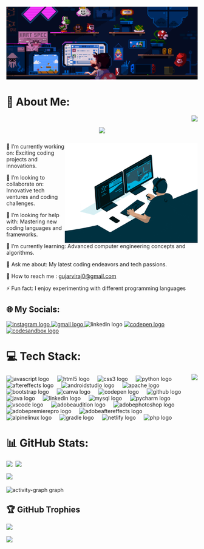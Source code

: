 ![MasterHead](https://github.com/tusharpatil2912/tusharpatil2912/blob/main/banner.gif)
# 💫 About Me: 
<img align="right" src="https://visitor-badge.laobi.icu/badge?page_id=viraj7066.viraj7066" />
<h1 align="center">
    <img src="https://readme-typing-svg.herokuapp.com/?font=Righteous&size=35&center=true&vCenter=true&width=500&height=70&duration=4000&lines=Hi+There!+👋;+I'm+Viraj+Gujar!;" />
</h1>        
                                           
<!--<h1 align="center">Hi 👋, I'm Viraj Gujar</h1>-->  
<img align="right" alt="coding" width="350" src="https://github.com/tusharpatil2912/tusharpatil2912/blob/main/giphy.gif">

🔭 I’m currently working on: Exciting coding projects and innovations.

👯 I’m looking to collaborate on: Innovative tech ventures and coding challenges.

🤝 I’m looking for help with: Mastering new coding languages and frameworks.

🌱 I’m currently learning: Advanced computer engineering concepts and algorithms.

💬 Ask me about: My latest coding endeavors and tech passions.

📩 How to reach me : gujarviraj0@gmail.com

⚡ Fun fact: I enjoy experimenting with different programming languages


## 🌐 My Socials:
 
<div align="left">
  <a href="instagram.com/viraj7066" target="_blank">
    <img src="https://img.shields.io/static/v1?message=Instagram&logo=instagram&label=&color=E4405F&logoColor=white&labelColor=&style=flat" height="37" alt="instagram logo"  />
  </a>
  <a href="gujarviraj0@gmail.com" target="_blank">
    <img src="https://img.shields.io/static/v1?message=Gmail&logo=gmail&label=&color=D14836&logoColor=white&labelColor=&style=flat" height="37" alt="gmail logo"  />
  </a>
  <img src="https://img.shields.io/static/v1?message=LinkedIn&logo=linkedin&label=&color=0077B5&logoColor=white&labelColor=&style=flat" height="37" alt="linkedin logo"  />
  <a href="codepen.io/viraj7066" target="_blank">
    <img src="https://img.shields.io/static/v1?message=Codepen&logo=codepen&label=&color=000000&logoColor=white&labelColor=&style=flat" height="37" alt="codepen logo"  />
  </a>
  <a href="codesandbox.io/viraj7066" target="_blank">
    <img src="https://img.shields.io/static/v1?message=Codesandbox&logo=codesandbox&label=&color=040404&logoColor=DBDBDB&labelColor=&style=flat" height="37" alt="codesandbox logo"  />
  </a>
</div>
 
# 💻 Tech Stack:

<img align="right" height="150" src="https://media.tenor.com/rePDfDWO3XoAAAAd/hacking.gif"  />

###


<div align="left">
  <img src="https://cdn.jsdelivr.net/gh/devicons/devicon/icons/javascript/javascript-original.svg" height="36" alt="javascript logo"  />
  <img width="13" />
  <img src="https://cdn.jsdelivr.net/gh/devicons/devicon/icons/html5/html5-original.svg" height="36" alt="html5 logo"  />
  <img width="13" />
  <img src="https://cdn.jsdelivr.net/gh/devicons/devicon/icons/css3/css3-original.svg" height="36" alt="css3 logo"  />
  <img width="13" />
  <img src="https://cdn.jsdelivr.net/gh/devicons/devicon/icons/python/python-original.svg" height="36" alt="python logo"  />
  <img width="13" />
  <img src="https://cdn.jsdelivr.net/gh/devicons/devicon/icons/aftereffects/aftereffects-original.svg" height="36" alt="aftereffects logo"  />
  <img width="13" />
  <img src="https://cdn.jsdelivr.net/gh/devicons/devicon/icons/androidstudio/androidstudio-original.svg" height="36" alt="androidstudio logo"  />
  <img width="13" />
  <img src="https://cdn.jsdelivr.net/gh/devicons/devicon/icons/apache/apache-original.svg" height="36" alt="apache logo"  />
  <img width="13" />
  <img src="https://cdn.jsdelivr.net/gh/devicons/devicon/icons/bootstrap/bootstrap-original.svg" height="36" alt="bootstrap logo"  />
  <img width="13" />
  <img src="https://cdn.jsdelivr.net/gh/devicons/devicon/icons/canva/canva-original.svg" height="36" alt="canva logo"  />
  <img width="13" />
  <img src="https://cdn.simpleicons.org/codepen/000000" height="36" alt="codepen logo"  />
  <img width="13" />
  <img src="https://skillicons.dev/icons?i=github" height="36" alt="github logo"  />
  <img width="13" />
  <img src="https://cdn.jsdelivr.net/gh/devicons/devicon/icons/java/java-original.svg" height="36" alt="java logo"  />
  <img width="13" />
  <img src="https://cdn.jsdelivr.net/gh/devicons/devicon/icons/linkedin/linkedin-original.svg" height="36" alt="linkedin logo"  />
  <img width="13" />
  <img src="https://skillicons.dev/icons?i=mysql" height="36" alt="mysql logo"  />
  <img width="13" />
  <img src="https://cdn.jsdelivr.net/gh/devicons/devicon/icons/pycharm/pycharm-original.svg" height="36" alt="pycharm logo"  />
  <img width="13" />
  <img src="https://cdn.jsdelivr.net/gh/devicons/devicon/icons/vscode/vscode-original.svg" height="36" alt="vscode logo"  />
  <img width="13" />
  <img src="https://skillicons.dev/icons?i=au" height="36" alt="adobeaudition logo"  />
  <img width="13" />
  <img src="https://skillicons.dev/icons?i=ps" height="36" alt="adobephotoshop logo"  />
  <img width="13" />
  <img src="https://skillicons.dev/icons?i=pr" height="36" alt="adobepremierepro logo"  />
  <img width="13" />
  <img src="https://skillicons.dev/icons?i=ae" height="36" alt="adobeaftereffects logo"  />
  <img width="13" />
  <img src="https://skillicons.dev/icons?i=alpinejs" height="36" alt="alpinelinux logo"  />
  <img width="13" />
  <img src="https://skillicons.dev/icons?i=gradle" height="36" alt="gradle logo"  />
  <img width="13" />
  <img src="https://skillicons.dev/icons?i=netlify" height="36" alt="netlify logo"  />
  <img width="13" />
  <img src="https://skillicons.dev/icons?i=php" height="36" alt="php logo"  />
</div>

 
# 📊 GitHub Stats:

![](https://github-readme-stats.vercel.app/api/top-langs/?username=viraj7066&theme=radical&hide_border=false&include_all_commits=false&count_private=false&layout=compact)&nbsp;
![](https://github-readme-stats.vercel.app/api?username=viraj7066&theme=radical&hide_border=false&include_all_commits=false&count_private=false)&nbsp;

![](https://github-readme-streak-stats.herokuapp.com/?user=viraj7066&theme=radical&hide_border=false)

<img align="center" src="https://github-readme-activity-graph.vercel.app/graph?username=viraj7066&area=true&hide_border=true&theme=redical" height="203" alt="activity-graph graph"  />

## 🏆 GitHub Trophies
![](https://github-profile-trophy.vercel.app/?username=viraj7066&theme=radical&no-frame=false&no-bg=true&margin-w=4)



[![](https://visitcount.itsvg.in/api?id=viraj7066&icon=5&color=0)](https://visitcount.itsvg.in)




###






